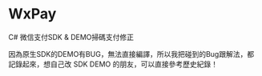 # WxPay
C# 微信支付SDK & DEMO掃碼支付修正

因為原生SDK的DEMO有BUG，無法直接編譯，所以我把碰到的Bug跟解法，都記錄起來，想自己改 SDK DEMO 的朋友，可以直接參考歷史紀錄！
